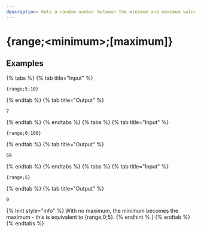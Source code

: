 ```yaml
---
description: Gets a random number between the minimum and maximum values. If the maximum is unset, the minimum will become the maximum and the minimum will be set to "1".
---
```

# {range;&lt;minimum>;[maximum]}
## Examples
{% tabs %}
{% tab title="Input" %}
```text
{range;5;10}
```
{% endtab %}
{% tab title="Output" %}
```text
7
```
{% endtab %}
{% endtabs %}
{% tabs %}
{% tab title="Input" %}
```text
{range;0;100}
```
{% endtab %}
{% tab title="Output" %}
```text
69
```
{% endtab %}
{% endtabs %}
{% tabs %}
{% tab title="Input" %}
```text
{range;5}
```
{% endtab %}
{% tab title="Output" %}
```text
0
```
{% hint style="info" %}
With no maximum, the minimum becomes the maximum - this is equivalent to {range;0;5}.
{% endhint % }
{% endtab %}
{% endtabs %}